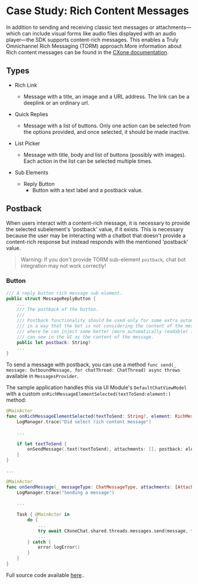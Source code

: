 # Case Study: Rich Content Messages

In addition to sending and receiving classic text messages or attachments—which can include visual forms like audio files displayed with an audio player—the SDK supports content-rich messages. This enables a Truly Omnichannel Rich Messaging (TORM) approach.More information about Rich content messages can be found in the [CXone documentation](https://help.nice-incontact.com/content/acd/digital/channelfeatures/richmessagesettings.htm?tocpath=Digital%20Experience%7CDigital%20Experience%20%7C_____2).


## Types

- Rich Link
  - Message with a title, an image and a URL address. The link can be a deeplink or an ordinary url.
- Quick Replies
  - Message with a list of buttons. Only one action can be selected from the options provided, and once selected, it should be made inactive.
- List Picker
  - Message with title, body and list of buttons (possibly with images). Each action in the list can be selected multiple times.

- Sub Elements
  - Reply Button
    - Button with a text label and a postback value.

## Postback

When users interact with a content-rich message, it is necessary to provide the selected subelement's 'postback' value, if it exists. This is necessary because the user may be interacting with a chatbot that doesn't provide a content-rich response but instead responds with the mentioned 'postback' value.

> Warning: If you don't provide TORM sub-element `postback`, chat bot integration may not work correctly!

### Button

```swift
/// A reply button rich message sub element.
public struct MessageReplyButton {
    ...
    /// The postback of the button.
    ///
    /// Postback functionality should be used only for some extra automation processing (usually bots)
    /// in a way that the bot is not considering the content of the message but postback of the message
    /// where he can inject some better (more automatically readable) identifiers than what customer/agent
    /// can see in the UI as the content of the message.
    public let postback: String?
    ...
}
```

To send a message with postback, you can use a method `func send(_ message: OutboundMessage, for chatThread: ChatThread) async throws` available in `MessagesProvider`.

The sample application handles this via UI Module's `DefaultChatViewModel` with a custom `onRichMessageElementSelected(textToSend:element:)` method:
```swift
@MainActor
func onRichMessageElementSelected(textToSend: String?, element: RichMessageSubElementType) {
    LogManager.trace("Did select rich content message")
    
    ...
    
    if let textToSend {
        onSendMessage(.text(textToSend), attachments: [], postback: element.postback)
    }
}

...

@MainActor
func onSendMessage(_ messageType: ChatMessageType, attachments: [AttachmentItem], postback: String? = nil) {
    LogManager.trace("Sending a message")
      
    ...
    
    Task { @MainActor in
        do {
            ...
            try await CXoneChat.shared.threads.messages.send(message, for: thread)
            ...
        } catch {
            error.logError()
        }
    }
}
```

Full source code available [here](https://github.com/nice-devone/nice-cxone-mobile-ui-ios/blob/main/Sources/Presentation/Thread/ThreadViewModel.swift)..
